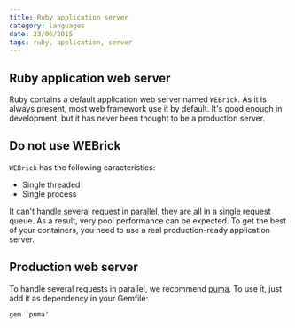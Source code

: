 ```yaml
---
title: Ruby application server
category: languages
date: 23/06/2015
tags: ruby, application, server
---
```


## Ruby application web server

Ruby contains a default application web server named `WEBrick`. As it is always present, most web framework use it by default. It's good enough in
development, but it has never been thought to be a production server.

## Do not use WEBrick

`WEBrick` has the following caracteristics:

* Single threaded
* Single process

It can't handle several request in parallel, they are all in a single request queue. As a result, very pool performance can be expected. To get
the best of your containers, you need to use a real production-ready application server.

## Production web server

To handle several requests in parallel, we recommend [puma](http://puma.io). To use it, just add it as dependency in your Gemfile:

```
gem 'puma'
```
